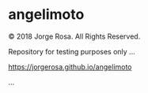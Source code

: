 # angelimoto

© 2018 Jorge Rosa. All Rights Reserved.

Repository for testing purposes only ...

https://jorgerosa.github.io/angelimoto

...
